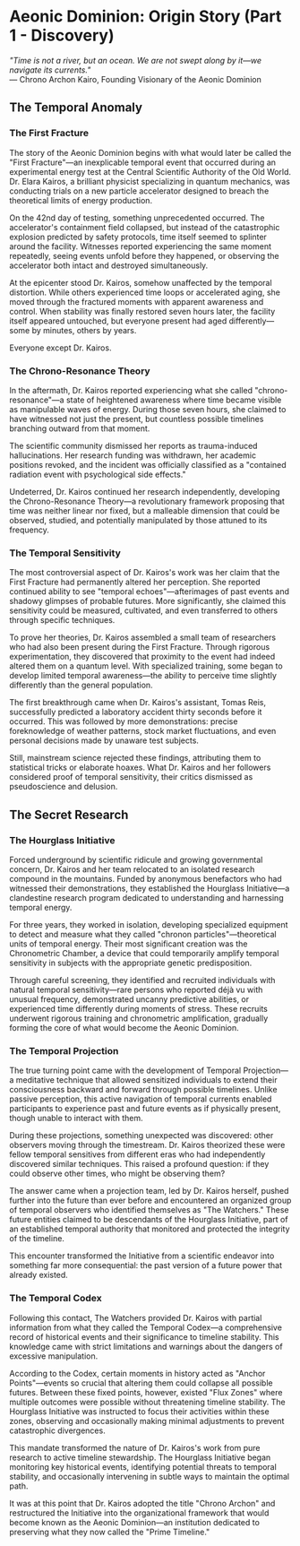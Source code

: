 # Aeonic Dominion: Origin Story (Part 1 - Discovery)

*"Time is not a river, but an ocean. We are not swept along by it—we navigate its currents."*  
— Chrono Archon Kairo, Founding Visionary of the Aeonic Dominion

## The Temporal Anomaly

### The First Fracture

The story of the Aeonic Dominion begins with what would later be called the "First Fracture"—an inexplicable temporal event that occurred during an experimental energy test at the Central Scientific Authority of the Old World. Dr. Elara Kairos, a brilliant physicist specializing in quantum mechanics, was conducting trials on a new particle accelerator designed to breach the theoretical limits of energy production.

On the 42nd day of testing, something unprecedented occurred. The accelerator's containment field collapsed, but instead of the catastrophic explosion predicted by safety protocols, time itself seemed to splinter around the facility. Witnesses reported experiencing the same moment repeatedly, seeing events unfold before they happened, or observing the accelerator both intact and destroyed simultaneously.

At the epicenter stood Dr. Kairos, somehow unaffected by the temporal distortion. While others experienced time loops or accelerated aging, she moved through the fractured moments with apparent awareness and control. When stability was finally restored seven hours later, the facility itself appeared untouched, but everyone present had aged differently—some by minutes, others by years.

Everyone except Dr. Kairos.

### The Chrono-Resonance Theory

In the aftermath, Dr. Kairos reported experiencing what she called "chrono-resonance"—a state of heightened awareness where time became visible as manipulable waves of energy. During those seven hours, she claimed to have witnessed not just the present, but countless possible timelines branching outward from that moment.

The scientific community dismissed her reports as trauma-induced hallucinations. Her research funding was withdrawn, her academic positions revoked, and the incident was officially classified as a "contained radiation event with psychological side effects."

Undeterred, Dr. Kairos continued her research independently, developing the Chrono-Resonance Theory—a revolutionary framework proposing that time was neither linear nor fixed, but a malleable dimension that could be observed, studied, and potentially manipulated by those attuned to its frequency.

### The Temporal Sensitivity

The most controversial aspect of Dr. Kairos's work was her claim that the First Fracture had permanently altered her perception. She reported continued ability to see "temporal echoes"—afterimages of past events and shadowy glimpses of probable futures. More significantly, she claimed this sensitivity could be measured, cultivated, and even transferred to others through specific techniques.

To prove her theories, Dr. Kairos assembled a small team of researchers who had also been present during the First Fracture. Through rigorous experimentation, they discovered that proximity to the event had indeed altered them on a quantum level. With specialized training, some began to develop limited temporal awareness—the ability to perceive time slightly differently than the general population.

The first breakthrough came when Dr. Kairos's assistant, Tomas Reis, successfully predicted a laboratory accident thirty seconds before it occurred. This was followed by more demonstrations: precise foreknowledge of weather patterns, stock market fluctuations, and even personal decisions made by unaware test subjects.

Still, mainstream science rejected these findings, attributing them to statistical tricks or elaborate hoaxes. What Dr. Kairos and her followers considered proof of temporal sensitivity, their critics dismissed as pseudoscience and delusion.

## The Secret Research

### The Hourglass Initiative

Forced underground by scientific ridicule and growing governmental concern, Dr. Kairos and her team relocated to an isolated research compound in the mountains. Funded by anonymous benefactors who had witnessed their demonstrations, they established the Hourglass Initiative—a clandestine research program dedicated to understanding and harnessing temporal energy.

For three years, they worked in isolation, developing specialized equipment to detect and measure what they called "chronon particles"—theoretical units of temporal energy. Their most significant creation was the Chronometric Chamber, a device that could temporarily amplify temporal sensitivity in subjects with the appropriate genetic predisposition.

Through careful screening, they identified and recruited individuals with natural temporal sensitivity—rare persons who reported déjà vu with unusual frequency, demonstrated uncanny predictive abilities, or experienced time differently during moments of stress. These recruits underwent rigorous training and chronometric amplification, gradually forming the core of what would become the Aeonic Dominion.

### The Temporal Projection

The true turning point came with the development of Temporal Projection—a meditative technique that allowed sensitized individuals to extend their consciousness backward and forward through possible timelines. Unlike passive perception, this active navigation of temporal currents enabled participants to experience past and future events as if physically present, though unable to interact with them.

During these projections, something unexpected was discovered: other observers moving through the timestream. Dr. Kairos theorized these were fellow temporal sensitives from different eras who had independently discovered similar techniques. This raised a profound question: if they could observe other times, who might be observing them?

The answer came when a projection team, led by Dr. Kairos herself, pushed further into the future than ever before and encountered an organized group of temporal observers who identified themselves as "The Watchers." These future entities claimed to be descendants of the Hourglass Initiative, part of an established temporal authority that monitored and protected the integrity of the timeline.

This encounter transformed the Initiative from a scientific endeavor into something far more consequential: the past version of a future power that already existed.

### The Temporal Codex

Following this contact, The Watchers provided Dr. Kairos with partial information from what they called the Temporal Codex—a comprehensive record of historical events and their significance to timeline stability. This knowledge came with strict limitations and warnings about the dangers of excessive manipulation.

According to the Codex, certain moments in history acted as "Anchor Points"—events so crucial that altering them could collapse all possible futures. Between these fixed points, however, existed "Flux Zones" where multiple outcomes were possible without threatening timeline stability. The Hourglass Initiative was instructed to focus their activities within these zones, observing and occasionally making minimal adjustments to prevent catastrophic divergences.

This mandate transformed the nature of Dr. Kairos's work from pure research to active timeline stewardship. The Hourglass Initiative began monitoring key historical events, identifying potential threats to temporal stability, and occasionally intervening in subtle ways to maintain the optimal path.

It was at this point that Dr. Kairos adopted the title "Chrono Archon" and restructured the Initiative into the organizational framework that would become known as the Aeonic Dominion—an institution dedicated to preserving what they now called the "Prime Timeline."
